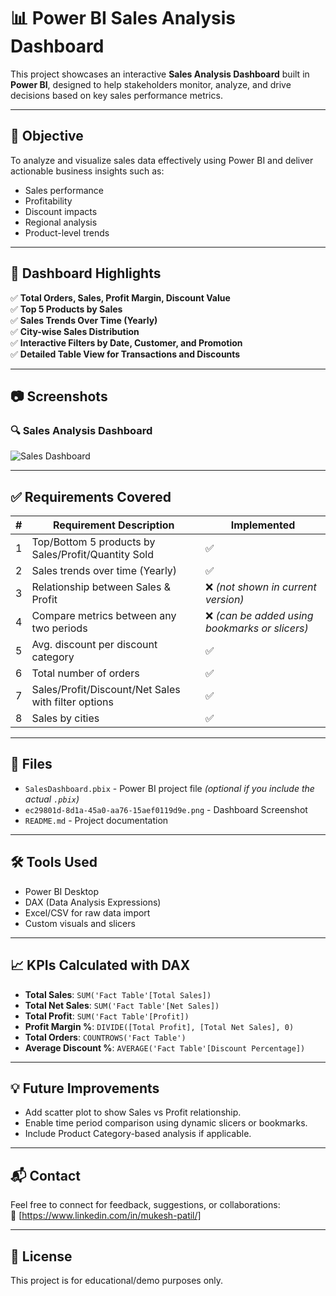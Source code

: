 # 📊 Power BI Sales Analysis Dashboard

This project showcases an interactive **Sales Analysis Dashboard** built in **Power BI**, designed to help stakeholders monitor, analyze, and drive decisions based on key sales performance metrics.

---

## 🚀 Objective

To analyze and visualize sales data effectively using Power BI and deliver actionable business insights such as:
- Sales performance
- Profitability
- Discount impacts
- Regional analysis
- Product-level trends

---

## 📌 Dashboard Highlights

✅ **Total Orders, Sales, Profit Margin, Discount Value**  
✅ **Top 5 Products by Sales**  
✅ **Sales Trends Over Time (Yearly)**  
✅ **City-wise Sales Distribution**  
✅ **Interactive Filters by Date, Customer, and Promotion**  
✅ **Detailed Table View for Transactions and Discounts**

---

## 📷 Screenshots

### 🔍 Sales Analysis Dashboard
![Sales Dashboard](./https://github.com/patilmukesh18/Product-Sales-Analysis/blob/main/Screenshot%202025-06-30%20114237.png)

---

## ✅ Requirements Covered

| # | Requirement Description | Implemented |
|--|---------------------------|-------------|
| 1 | Top/Bottom 5 products by Sales/Profit/Quantity Sold | ✅ |
| 2 | Sales trends over time (Yearly) | ✅ |
| 3 | Relationship between Sales & Profit | ❌ *(not shown in current version)* |
| 4 | Compare metrics between any two periods | ❌ *(can be added using bookmarks or slicers)* |
| 5 | Avg. discount per discount category | ✅ |
| 6 | Total number of orders | ✅ |
| 7 | Sales/Profit/Discount/Net Sales with filter options | ✅ |
| 8 | Sales by cities | ✅ |

---

## 📁 Files

- `SalesDashboard.pbix` - Power BI project file *(optional if you include the actual `.pbix`)*
- `ec29801d-8d1a-45a0-aa76-15aef0119d9e.png` - Dashboard Screenshot
- `README.md` - Project documentation

---

## 🛠 Tools Used

- Power BI Desktop
- DAX (Data Analysis Expressions)
- Excel/CSV for raw data import
- Custom visuals and slicers

---

## 📈 KPIs Calculated with DAX

- **Total Sales**: `SUM('Fact Table'[Total Sales])`
- **Total Net Sales**: `SUM('Fact Table'[Net Sales])`
- **Total Profit**: `SUM('Fact Table'[Profit])`
- **Profit Margin %**: `DIVIDE([Total Profit], [Total Net Sales], 0)`
- **Total Orders**: `COUNTROWS('Fact Table')`
- **Average Discount %**: `AVERAGE('Fact Table'[Discount Percentage])`

---

## 💡 Future Improvements

- Add scatter plot to show Sales vs Profit relationship.
- Enable time period comparison using dynamic slicers or bookmarks.
- Include Product Category-based analysis if applicable.

---

## 📬 Contact

Feel free to connect for feedback, suggestions, or collaborations:    
🔗 [https://www.linkedin.com/in/mukesh-patil/]

---

## 📜 License

This project is for educational/demo purposes only.
